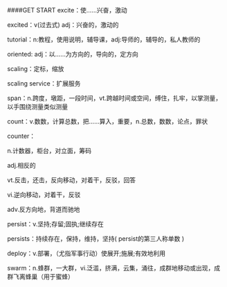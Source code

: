 ####GET START
excite：使……兴奋，激动

excited：v(过去式) adj：兴奋的，激动的

tutorial：n:教程，使用说明，辅导课，adj:导师的，辅导的，私人教师的

oriented: adj：以……为方向的，导向的，定方向

scaling：定标，缩放

scaling service：扩展服务

span：n.跨度，墩距，一段时间，vt.跨越时间或空间，缚住，扎牢，以掌测量，以手围绕测量类似测量

count：v.数数，计算总数，把……算入，重要，n.总数，数数，论点，罪状

counter：

n.计数器，柜台，对立面，筹码

adj.相反的

vt.反击，还击，反向移动，对着干，反驳，回答

vi.逆向移动，对着干，反驳

adv.反方向地，背道而驰地

persist：v.坚持;存留;固执;继续存在

persists：持续存在，保持，维持，坚持( persist的第三人称单数 )

deploy：v.部署，（尤指军事行动）使展开;施展;有效地利用

swarm：n.蜂群，一大群，vi.泛滥，挤满，云集，涌往，成群地移动或出现，成群飞离蜂巢（用于蜜蜂）